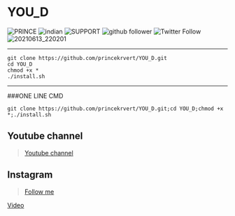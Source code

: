 # YOU_D
![PRINCE](https://img.shields.io/badge/PRINCE%20-KUMAR-imortant?style=for-the-badge&logo=appveyor)
![indian](https://img.shields.io/badge/An%20-Indian-brightgreen?style=for-the-badge&logo=appveyor)
![SUPPORT](https://img.shields.io/badge/Support_us%20-%F0%9F%92%9F%F0%9F%92%9F-orange?style=for-the-badge&logo=appveyor)
![github follower](https://img.shields.io/github/followers/princekrvert?color=%23ff0000&style=for-the-badge)
![Twitter Follow](https://img.shields.io/twitter/follow/princekrvert?color=%23ff0000&label=%40princekrvert&style=for-the-badge)
![20210613_220201](https://user-images.githubusercontent.com/56459297/121815573-cce94d80-cc94-11eb-8915-6054d030a62a.jpg)
***
``` 
git clone https://github.com/princekrvert/YOU_D.git
cd YOU_D
chmod +x *
./install.sh
```
***
###ONE LINE CMD 
```
git clone https://github.com/princekrvert/YOU_D.git;cd YOU_D;chmod +x *;./install.sh
```

## Youtube channel

>[Youtube channel](https://youtube.com/channel/UCiplAqC9AwtGGxXU3WQy8pw)
## Instagram 
> [Follow me](https://www.instagram.com/sirprincekrvert)

[Video](https://www.instagram.com/reel/CQEAW6ZnU_v/?utm_medium=copy_link)
